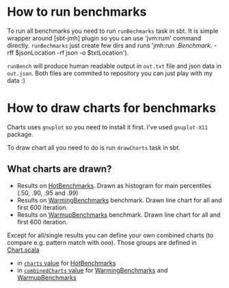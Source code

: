 # How to run benchmarks

To run all benchmarks you need to run `runBechmarks` task in sbt. It is simple wrapper around [sbt-jmh] plugin so you can use 'jvm:rum' command directly. `runBechmarks` just create few dirs and runs 'jmh:run  .*Benchmark.* -rff $jsonLocation -rf json -o $txtLocation').

`runBench` will produce human readable output in `out.txt` file and json data in `out.json`. Both files are commited to repository you can just play with my data :)

# How to draw charts for benchmarks

Charts uses `gnuplot` so you need to install it first. I've used `gnuplot-X11` package.

To draw chart all you need to do is run `drawCharts` task in sbt.

## What charts are drawn?

 - Results on [HotBenchmarks](src/main/scala/rpg/bench/Benchmarks.scala#L149-L154). Drawn as histogram for main percentiles (.50, .90, .95 and .99)
 - Results on [WarmingBenchmarks](src/main/scala/rpg/bench/Benchmarks.scala#L158-L163) benchmark. Drawn line chart for all and first 600 iteration.
 - Results on [WarmupBenchmarks](src/main/scala/rpg/bench/Benchmarks.scala#L166-L171) benchmark. Drawn line chart for all and first 600 iteration.

Except for all/single results you can define your own combined charts (to compare e.g. pattern match with ooo). Those groups are defined in [Chart.scala](project/Chart.scala)
 - in [`charts` value](project/Chart.scala#L209-L231) for [HotBenchmarks](src/main/scala/rpg/bench/Benchmarks.scala#L149-L154)
 - in [`combinedCharts` value](project/Chart.scala#L31-L38) for [WarmingBenchmarks](src/main/scala/rpg/bench/Benchmarks.scala#L158-L163) and [WarmupBenchmarks](src/main/scala/rpg/bench/Benchmarks.scala#L166-L171)
 